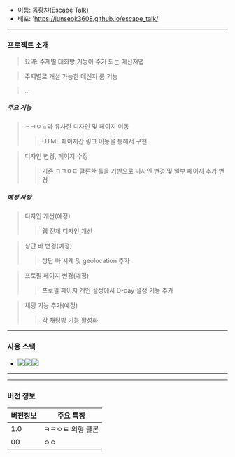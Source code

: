 # <Escape Talk>

- 이름: 돔황챠(Escape Talk)
- 배포: 'https://junseok3608.github.io/escape_talk/'

---

### 프로젝트 소개

> 요약: 주제별 대화방 기능이 주가 되는 메신저앱

> 주제별로 개설 가능한 메신저 룸 기능

> ...

##### 주요 기능

> ㅋㅋㅇㅌ과 유사한 디자인 및 페이지 이동
>
> > HTML 페이지간 링크 이동을 통해서 구현

> 디자인 변경, 페이지 수정
>
> > 기존 ㅋㅋㅇㅌ 클론한 틀을 기반으로 디자인 변경 및 일부 페이지 추가 변경

##### 예정 사항

> 디자인 개선(예정)
>
> > 웹 전체 디자인 개선

> 상단 바 변경(예정)
>
> > 상단 바 시계 및 geolocation 추가

> 프로필 페이지 변경(예정)
>
> > 프로필 페이지 개인 설정에서 D-day 설정 기능 추가

> 채팅 기능 추가(예정)
>
> > 각 채팅방 기능 활성화

---

### 사용 스택

- <img src="https://img.shields.io/badge/HTML-E34F26?style=for-the-badge&logo=html5&logoColor=white"><img src="https://img.shields.io/badge/CSS-1572B6?style=for-the-badge&logo=css3&logoColor=white"><img src="https://img.shields.io/badge/JavsScript-F7DF1E?style=for-the-badge&logo=javascript&logoColor=white">

---

---

### 버전 정보

| 버전정보 | 주요 특징          |
| -------- | ------------------ |
| 1.0      | ㅋㅋㅇㅌ 외형 클론 |
| 00       | ㅇㅇ               |
